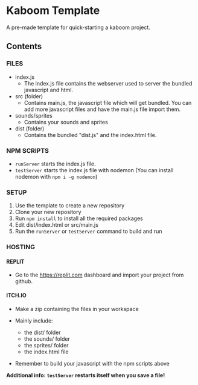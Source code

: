 # Kaboom  Template

A pre-made template for quick-starting a kaboom project.

## Contents


### FILES
- index.js
  - The index.js file contains the webserver used to server the bundled javascript and html.
- src (folder)
  - Contains main.js, the javascript file which will get bundled. You can add more javascript files and have the main.js file import them.
- sounds/sprites
  - Contains your sounds and sprites
- dist (folder)
  - Contains the bundled "dist.js" and the index.html file.


### NPM SCRIPTS
- `runServer` starts the index.js file.
- `testServer` starts the index.js file with nodemon (You can install nodemon with `npm i -g nodemon`)

### SETUP
1. Use the template to create a new repository
2. Clone your new repository
3. Run `npm install` to install all the required packages
4. Edit dist/index.html or src/main.js
5. Run the `runServer` or `testServer` command to build and run

### HOSTING

#### REPLIT

- Go to the https://replit.com dashboard and import your project from github.

#### ITCH.IO

- Make a zip containing the files in your workspace
- Mainly include:
  - the dist/ folder
  - the sounds/ folder
  - the sprites/ folder
  - the index.html file

- Remember to build your javascript with the npm scripts above

**Additional info: `testServer` restarts itself when you save a file!**
